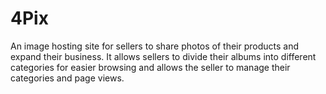 # 4Pix
An image hosting site for sellers to share photos of their products and expand their business.   It allows sellers to divide their albums into different categories for easier browsing and allows the seller to manage their categories and page views.
